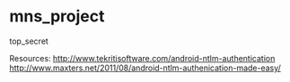 mns_project
===========

top_secret

Resources:
http://www.tekritisoftware.com/android-ntlm-authentication
http://www.maxters.net/2011/08/android-ntlm-authenication-made-easy/
